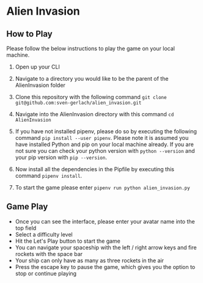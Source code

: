# Alien Invasion

## How to Play
Please follow the below instructions to play the game on your local machine.
1. Open up your CLI
1. Navigate to a directory you would like to be the parent of the AlienInvasion folder
1. Clone this repository with the following command `git clone git@github.com:sven-gerlach/alien_invasion.git`
1. Navigate into the AlienInvasion directory with this command `cd AlienInvasion`
1. If you have not installed pipenv, please do so by executing the following command `pip install --user pipenv`. 
   Please 
   note it is assumed you have installed Python and pip on your local machine already. If you are not sure you can 
   check your python version with `python --version` and your pip version with `pip --version`.
    
1. Now install all the dependencies in the Pipfile by executing this command `pipenv install`.
1. To start the game please enter `pipenv run python alien_invasion.py`


## Game Play
+ Once you can see the interface, please enter your avatar name into the top field
+ Select a difficulty level
+ Hit the Let's Play button to start the game
+ You can navigate your spaceship with the left / right arrow keys and fire rockets with the space bar
+ Your ship can only have as many as three rockets in the air
+ Press the escape key to pause the game, which gives you the option to stop or continue playing
